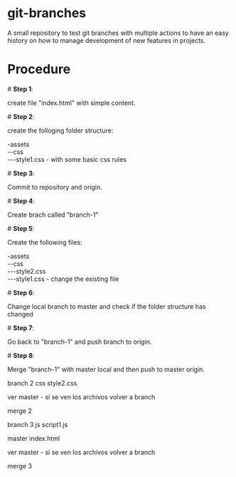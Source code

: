 # git-branches
A small repository to test git branches with multiple actions to have an easy history on how to manage development of new features in projects.

# Procedure

\# **Step 1**:

create file "index.html" with simple content.

\# **Step 2**:

create the folloging folder structure:

-assets<br/>
--css<br/>
---style1.css - with some basic css rules<br/>

\# **Step 3**:

Commit to repository and origin.

\# **Step 4**:

Create brach called "branch-1"

\# **Step 5**:

Create the following files:

-assets<br/>
--css<br/>
---style2.css<br/>
---style1.css - change the existing file<br/>

\# **Step 6**:

Change local branch to master and check if the folder structure has changed

\# **Step 7**:

Go back to "branch-1" and push branch to origin.

\# **Step 8**:

Merge "branch-1" with master local and then push to master origin.



branch 2
    css
        style2.css

ver master - si se ven los archivos
volver a branch

merge 2

branch 3
    js
        script1.js

master
    index.html

ver master - si se ven los archivos
volver a branch

merge 3